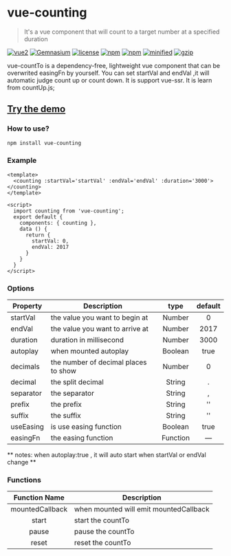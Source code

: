 # vue-counting

> It's a vue component that will count to a target number at a specified duration

 [![vue2](https://img.shields.io/badge/vue-2.x-brightgreen.svg)](https://vuejs.org/)
 [![Gemnasium](https://img.shields.io/gemnasium/mathiasbynens/he.svg)](https://github.com/PanJiaChen/vue-countTo)
 [![license](https://img.shields.io/github/license/mashape/apistatus.svg)](https://github.com/PanJiaChen/vue-countTo)
 [![npm](https://img.shields.io/npm/v/vue-count-to.svg)](https://www.npmjs.com/package/vue-count-to)
 [![npm](https://img.shields.io/npm/dm/vue-count-to.svg)](https://npmcharts.com/compare/vue-count-to)
 [![minified](https://badgen.net/bundlephobia/min/vue-count-to)](https://bundlephobia.com/result?p=vue-count-to)
 [![gzip](https://badgen.net/bundlephobia/minzip/vue-count-to)](https://bundlephobia.com/result?p=vue-count-to)

vue-countTo is a dependency-free, lightweight vue component that can be overwrited  easingFn by yourself.
You can set startVal and endVal ,it will automatic judge count up or count down.
It is support vue-ssr.
It is learn from countUp.js;

## [Try the demo](http://panjiachen.github.io/countTo/demo/)

### How to use?
```bash
npm install vue-counting
```

### Example

```vue
<template>
  <counting :startVal='startVal' :endVal='endVal' :duration='3000'></counting>
</template>

<script>
  import counting from 'vue-counting';
  export default {
    components: { counting },
    data () {
      return {
        startVal: 0,
        endVal: 2017
      }
    }
  }
</script>
```



### Options
|    Property    |    Description   |   type   |	default	|
| -----------------  | ---------------- | :--------: | :----------: |
| startVal       | the value you want to begin at |Number| 0 |
| endVal         | the value you want to arrive at |Number | 2017 |
| duration  | duration in millisecond | Number | 3000 |
| autoplay     | when mounted autoplay | Boolean | true |
| decimals     | the number of decimal places to show | Number | 0 |
| decimal     | the split decimal | String | . |
| separator     | the separator | String | , |
| prefix     | the prefix | String | '' |
| suffix     | the suffix | String | '' |
| useEasing     | is use easing function | Boolean | true |
| easingFn     | the easing function | Function | — |

** notes: when autoplay:true , it will auto start when startVal or endVal change **


### Functions
| Function Name | Description   |
| :--------:   | -----  |
|    mountedCallback    |  when mounted will emit  mountedCallback  |
|    start    |  start the countTo  |
|    pause   |  pause  the countTo |
|    reset    |  reset  the countTo |
